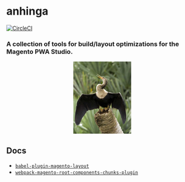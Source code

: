 # anhinga

[![CircleCI](https://circleci.com/gh/magento-research/anhinga.svg?style=svg&circle-token=b2943e2d363311e88b089eb37020f2b8e95ce8f4)](https://circleci.com/gh/magento-research/anhinga)

<p align="center">
    <h3> A collection of tools for build/layout optimizations for the Magento PWA Studio.</h3>
</p>
<p align="center">
    <a href="https://en.wikipedia.org/wiki/Anhinga">
        <img src="anhinga.jpg" alt="Water Turkey" width="30%" />
    </a>
</p>

## Docs

* [`babel-plugin-magento-layout`](docs/babel-plugin-magento-layout.md)
* [`webpack-magento-root-components-chunks-plugin`](docs/webpack-magento-root-components-chunks-plugin)

